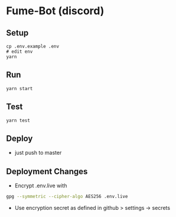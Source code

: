 # Fume-Bot (discord)

## Setup

```
cp .env.example .env
# edit env
yarn
```

## Run

```
yarn start
```

## Test

```
yarn test
```

## Deploy

* just push to master

## Deployment Changes

* Encrypt .env.live with

```sh
gpg --symmetric --cipher-algo AES256 .env.live
```

* Use encryption secret as defined in github > settings -> secrets

